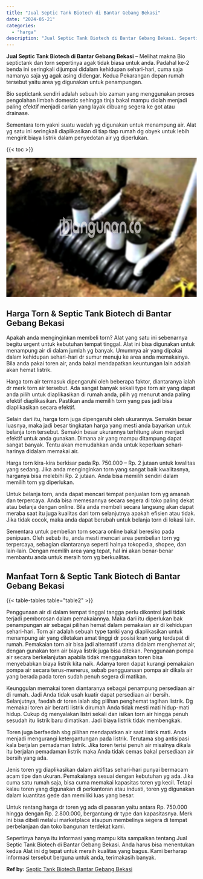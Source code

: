```yaml
---
title: "Jual Septic Tank Biotech di Bantar Gebang Bekasi"
date: "2024-05-21"
categories: 
  - "harga"
description: "Jual Septic Tank Biotech di Bantar Gebang Bekasi. Sepertinya hanya itu informasi yang mampu kita sampaikan tentang Jual Septic Tank Biotech di Bantar Gebang..."
---
```


**Jual Septic Tank Biotech di Bantar Gebang Bekasi** – Melihat makna Bio septictank dan torn sepertinya agak tidak biasa untuk anda. Padahal ke-2 benda ini seringkali dijumpai didalam kehidupan sehari-hari, cuma saja namanya saja yg agak asing didengar. Kedua Pekarangan depan rumah tersebut yaitu area yg digunakan untuk penampungan.

Bio septictank sendiri adalah sebuah bio zaman yang menggunakan proses pengolahan limbah domestic sehingga tinja bakal mampu diolah menjadi paling efektif menjadi carian yang layak dibuang segera ke got atau drainase.

Sementara torn yakni suatu wadah yg digunakan untuk menampung air. Alat yg satu ini seringkali diaplikasikan di tiap tiap rumah dg obyek untuk lebih mengirit biaya listrik dalam penyedotan air yg diperlukan.

{{< toc >}}

![Jual Septic Tank Biotech di Bantar Gebang Bekasi](/images/jual-bio-septictank-23.png)

## Harga Torn & Septic Tank Biotech di Bantar Gebang Bekasi

Apakah anda menginginkan membeli torn? Alat yang satu ini sebenarnya begitu urgent untuk kebutuhan tempat tinggal. Alat ini bisa digunakan untuk menampung air di dalam jumlah yg banyak. Umumnya air yang dipakai dalam kehidupan sehari-hari dr sumur menuju ke area anda memakainya. Bila anda pakai toren air, anda bakal mendapatkan keuntungan lain adalah akan hemat listrik.

Harga torn air termasuk dipengaruhi oleh beberapa faktor, diantaranya ialah dr merk torn air tersebut. Ada sangat banyak sekali type torn air yang dapat anda pilih untuk diaplikasikan di rumah anda, pilih yg menurut anda paling efektif diaplikasikan. Pastikan anda memilih torn yang pas jadi bisa diaplikasikan secara efektif.

Selain dari itu, harga torn juga dipengaruhi oleh ukurannya. Semakin besar luasnya, maka jadi besar tingkatan harga yang mesti anda bayarkan untuk belanja torn tersebut. Semakin besar ukurannya terhitung akan menjadi efektif untuk anda gunakan. Dimana air yang mampu ditampung dapat sangat banyak. Tentu akan memudahkan anda untuk keperluan sehari-harinya didalam memakai air.

Harga torn kira-kira berkisar pada Rp. 750.000 – Rp. 2 jutaan untuk kwalitas yang sedang. Jika anda menginginkan torn yang sangat baik kwalitasnya, harganya bisa melebihi Rp. 2 jutaan. Anda bisa memilih sendiri dalam memilih torn yg diperlukan.

Untuk belanja torn, anda dapat mencari tempat penjualan torn yg amanah dan terpercaya. Anda bisa memesannya secara segera di toko paling dekat atau belanja dengan online. Bila anda membeli secara langsung akan dapat meraba saat itu juga kualitas dari torn selanjutnya apakah efisien atau tidak. Jika tidak cocok, maka anda dapat berubah untuk belanja torn di lokasi lain.

Sementara untuk pembelian torn secara online bakal beresiko pada penipuan. Oleh sebab itu, anda mesti mencari area pembelian torn yg terpercaya, sebagian diantaranya seperti halnya tokopedia, shopee, dan lain-lain. Dengan memilih area yang tepat, hal ini akan benar-benar membantu anda untuk meraih torn yg berkualitas.

## Manfaat Torn & Septic Tank Biotech di Bantar Gebang Bekasi

{{< table-tables table="table2" >}}

Penggunaan air di dalam tempat tinggal tangga perlu dikontrol jadi tidak terjadi pemborosan dalam pemakaiannya. Maka dari itu diperlukan bak penampungan air sebagai pilihan hemat dalam pemakaian air di kehidupan sehari-hari. Torn air adalah sebuah type tanki yang diaplikasikan untuk menampung air yang diletakan amat tinggi dr posisi kran yang terdapat di rumah. Pemakaian torn air bisa jadi alternatif utama didalam menghemat air, dengan gunakan torn air biaya listrik juga bisa ditekan. Penggunaan pompa air secara berkelanjutan apabila tidak menggunakan toren bisa menyebabkan biaya listrik kita naik. Adanya toren dapat kurangi pemakaian pompa air secara terus-menerus, sebab pengguanaan pompa air dikala air yang berada pada toren sudah penuh segera di matikan.

Keunggulan memakai toren diantaranya sebagai penampung persediaan air di rumah. Jadi Anda tidak usah kuatir dapat persediaan air bersih. Selanjutnya, faedah dr toren ialah sbg pilihan penghemat tagihan listrik. Dg memakai toren air berarti listrik dirumah Anda tidak mesti mati hidup-mati hidup. Cukup dg menyalakan listri sekali dan isikan torn air hingga penuh sesudah itu listrik baru dimatikan. Jadi biaya listrik tidak membengkak.

Toren juga berfaedah sbg pilihan mendapatkan air saat listrik mati. Anda menjadi mengurangi ketergantungan pada listrik. Terutama sbg antisipasi kala berjalan pemadaman listrik. Jika toren terisi penuh air misalnya dikala itu berjalan pemadaman listrik maka Anda tidak cemas bakal persediaan air bersih yang ada.

Jenis toren yg diaplikasikan dalam aktifitas sehari-hari punyai bermacam acam tipe dan ukuran. Pemakaianya sesuai dengan kebutuhan yg ada. Jika cuma satu rumah saja, bisa cuma memakai kapasitas toren yg kecil. Tetapi kalau toren yang digunakan di perkantoran atau industi, toren yg digunakan dalam kuantitas gede dan memiliki luas yang besar.

Untuk rentang harga dr toren yg ada di pasaran yaitu antara Rp. 750.000 hingga dengan Rp. 2.800.000, bergantung dr type dan kapasitasnya. Merk ini bisa dibeli melalui marketplace ataupun membelinya segera di tempat perbelanjaan dan toko bangunan terdekat kami.

Sepertinya hanya itu informasi yang mampu kita sampaikan tentang Jual Septic Tank Biotech di Bantar Gebang Bekasi. Anda harus bisa menentukan kedua Alat ini dg tepat untuk meraih kualitas yang bagus. Kami berharap informasi tersebut berguna untuk anda, terimakasih banyak.

**Ref by:** [Septic Tank Biotech Bantar Gebang Bekasi](https://id.wikipedia.org/wiki/Septic)
